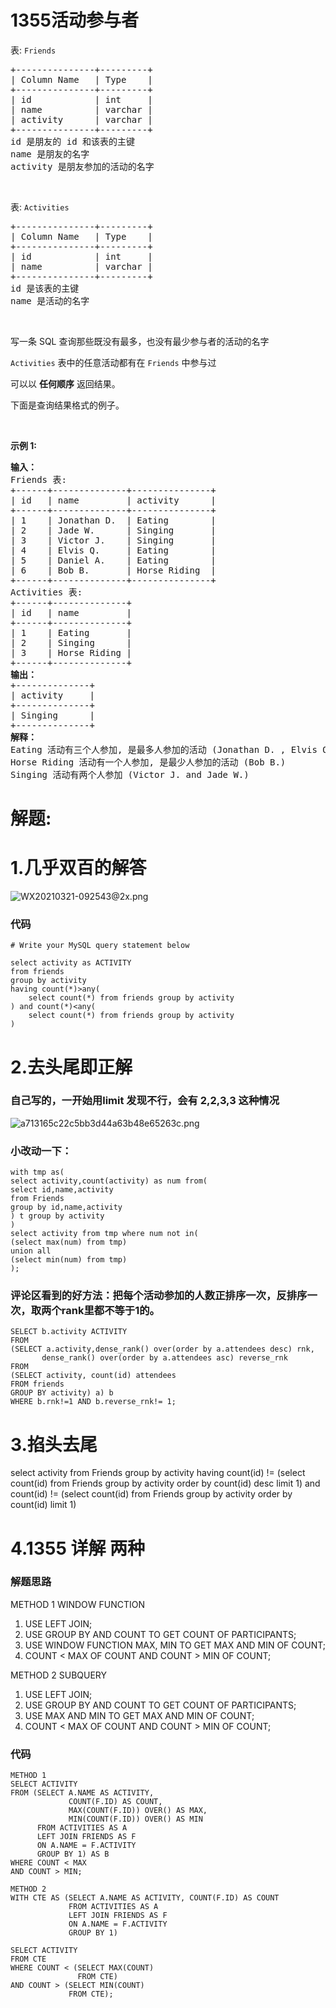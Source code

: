 # 1355活动参与者
<p>表: <code>Friends</code></p>

<pre>
+---------------+---------+
| Column Name   | Type    |
+---------------+---------+
| id            | int     |
| name          | varchar |
| activity      | varchar |
+---------------+---------+
id 是朋友的 id 和该表的主键
name 是朋友的名字
activity 是朋友参加的活动的名字
</pre>

<p>&nbsp;</p>

<p>表: <code>Activities</code></p>

<pre>
+---------------+---------+
| Column Name   | Type    |
+---------------+---------+
| id            | int     |
| name          | varchar |
+---------------+---------+
id 是该表的主键
name 是活动的名字
</pre>

<p>&nbsp;</p>

<p>写一条 SQL 查询那些既没有最多，也没有最少参与者的活动的名字</p>

<p><code>Activities</code> 表中的任意活动都有在&nbsp;<code>Friends</code> 中参与过</p>

<p>可以以 <strong>任何顺序</strong> 返回结果。</p>

<p>下面是查询结果格式的例子。</p>

<p>&nbsp;</p>

<p><strong>示例 1:</strong></p>

<pre>
<strong>输入：</strong>
Friends 表:
+------+--------------+---------------+
| id   | name         | activity      |
+------+--------------+---------------+
| 1    | Jonathan D.  | Eating        |
| 2    | Jade W.      | Singing       |
| 3    | Victor J.    | Singing       |
| 4    | Elvis Q.     | Eating        |
| 5    | Daniel A.    | Eating        |
| 6    | Bob B.       | Horse Riding  |
+------+--------------+---------------+
Activities 表:
+------+--------------+
| id   | name         |
+------+--------------+
| 1    | Eating       |
| 2    | Singing      |
| 3    | Horse Riding |
+------+--------------+
<strong>输出：</strong>
+--------------+
| activity     |
+--------------+
| Singing      |
+--------------+
<strong>解释：</strong>
Eating 活动有三个人参加, 是最多人参加的活动 (Jonathan D. , Elvis Q. and Daniel A.)
Horse Riding 活动有一个人参加, 是最少人参加的活动 (Bob B.)
Singing 活动有两个人参加 (Victor J. and Jade W.)</pre>
































# 解题:
# 1.几乎双百的解答
![WX20210321-092543@2x.png](https://pic.leetcode-cn.com/1616289969-CkHiMC-WX20210321-092543@2x.png)

### 代码

```mysql
# Write your MySQL query statement below

select activity as ACTIVITY
from friends
group by activity
having count(*)>any(
    select count(*) from friends group by activity
) and count(*)<any(
    select count(*) from friends group by activity
)

```
# 2.去头尾即正解
### 自己写的，一开始用limit 发现不行，会有 2,2,3,3 这种情况
![a713165c22c5bb3d44a63b48e65263c.png](https://pic.leetcode-cn.com/1643361625-JhdieF-a713165c22c5bb3d44a63b48e65263c.png)

### 小改动一下：
```
with tmp as(
select activity,count(activity) as num from(
select id,name,activity
from Friends
group by id,name,activity
) t group by activity
)
select activity from tmp where num not in(
(select max(num) from tmp)
union all
(select min(num) from tmp)
);
```

### 评论区看到的好方法：把每个活动参加的人数正排序一次，反排序一次，取两个rank里都不等于1的。
```
SELECT b.activity ACTIVITY
FROM
(SELECT a.activity,dense_rank() over(order by a.attendees desc) rnk,
       dense_rank() over(order by a.attendees asc) reverse_rnk
FROM
(SELECT activity, count(id) attendees
FROM friends 
GROUP BY activity) a) b
WHERE b.rnk!=1 AND b.reverse_rnk!= 1;
```
# 3.掐头去尾
select activity 
from Friends 
group by activity 
having count(id) != (select count(id) from Friends group by activity order by count(id) desc limit 1)
and count(id) != (select count(id) from Friends group by activity order by count(id) limit 1)


# 4.1355 详解 两种
### 解题思路
METHOD 1 WINDOW FUNCTION
1. USE LEFT JOIN;
2. USE GROUP BY AND COUNT TO GET COUNT OF PARTICIPANTS;
3. USE WINDOW FUNCTION MAX, MIN TO GET MAX AND MIN OF COUNT;
4. COUNT < MAX OF COUNT AND COUNT > MIN OF COUNT;

METHOD 2 SUBQUERY
1. USE LEFT JOIN;
2. USE GROUP BY AND COUNT TO GET COUNT OF PARTICIPANTS;
3. USE MAX AND MIN TO GET MAX AND MIN OF COUNT;
4. COUNT < MAX OF COUNT AND COUNT > MIN OF COUNT;

### 代码

```mysql
METHOD 1
SELECT ACTIVITY
FROM (SELECT A.NAME AS ACTIVITY, 
             COUNT(F.ID) AS COUNT, 
             MAX(COUNT(F.ID)) OVER() AS MAX, 
             MIN(COUNT(F.ID)) OVER() AS MIN
      FROM ACTIVITIES AS A
      LEFT JOIN FRIENDS AS F
      ON A.NAME = F.ACTIVITY
      GROUP BY 1) AS B
WHERE COUNT < MAX
AND COUNT > MIN;

METHOD 2
WITH CTE AS (SELECT A.NAME AS ACTIVITY, COUNT(F.ID) AS COUNT
             FROM ACTIVITIES AS A
             LEFT JOIN FRIENDS AS F
             ON A.NAME = F.ACTIVITY
             GROUP BY 1)

SELECT ACTIVITY
FROM CTE
WHERE COUNT < (SELECT MAX(COUNT)
               FROM CTE)
AND COUNT > (SELECT MIN(COUNT)
             FROM CTE);
```
